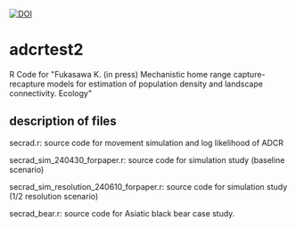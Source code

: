 [![DOI](https://zenodo.org/badge/608427420.svg)](https://doi.org/10.5281/zenodo.14583585)

# adcrtest2
R Code for "Fukasawa K. (in press) Mechanistic home range capture-recapture models for estimation of population density and landscape connectivity. Ecology"

## description of files
secrad.r: source code for movement simulation and log likelihood of ADCR

secrad_sim_240430_forpaper.r: source code for simulation study (baseline scenario)

secrad_sim_resolution_240610_forpaper.r: source code for simulation study (1/2 resolution scenario)

secrad_bear.r: source code for Asiatic black bear case study.
